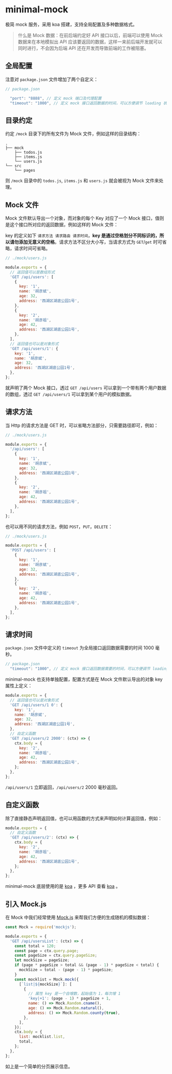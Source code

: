 # minimal-mock

极简 mock 服务，采用 koa 搭建，支持全局配置及多种数据格式。

> 什么是 Mock 数据：在前后端约定好 API 接口以后，前端可以使用 Mock 数据来在本地模拟出 API 应该要返回的数据，这样一来前后端开发就可以同时进行，不会因为后端 API 还在开发而导致前端的工作被阻塞。

## 全局配置

注意对 `package.json` 文件增加了两个自定义：

```js
// package.json

  "port": "8888", // 定义 mock 端口及代理配置
  "timeout": "1000", // 定义 mock 接口返回数据的时间，可以方便调节 loading 状态
```

## 目录约定

约定 `/mock` 目录下的所有文件为 Mock 文件，例如这样的目录结构：

```
.
├── mock
    ├── todos.js
    ├── items.js
    └── users.js
└── src
    └── pages
```

则 `/mock` 目录中的 `todos.js`, `items.js` 和 `users.js` 就会被视为 Mock 文件来处理。

## Mock 文件

Mock 文件默认导出一个对象，而对象的每个 Key 对应了一个 Mock 接口，值则是这个接口所对应的返回数据，例如这样的 Mock 文件：

key 的定义如下 `请求方法 请求路由 请求时间`，**key 是通过空格划分不同标识的，所以请勿添加无意义的空格**。请求方法不区分大小写，当请求方式为 `GET`/`get` 时可省略，请求时间可省略。

```js
// ./mock/users.js

module.exports = {
  // 返回值可以是数组形式
  'GET /api/users': [
    {
      key: '1',
      name: '胡彦斌',
      age: 32,
      address: '西湖区湖底公园1号',
    },
    {
      key: '2',
      name: '胡彦祖',
      age: 42,
      address: '西湖区湖底公园1号',
    },
  ],
  // 返回值也可以是对象形式
  'GET /api/users/1': {
    key: '1',
    name: '胡彦斌',
    age: 32,
    address: '西湖区湖底公园1号',
  },
};
```

就声明了两个 Mock 接口，透过 `GET /api/users` 可以拿到一个带有两个用户数据的数组，透过 `GET /api/users/1` 可以拿到某个用户的模拟数据。

## 请求方法

当 Http 的请求方法是 GET 时，可以省略方法部分，只需要路径即可，例如：

```js
// ./mock/users.js

module.exports = {
  '/api/users': [
    {
      key: '1',
      name: '胡彦斌',
      age: 32,
      address: '西湖区湖底公园1号',
    },
    {
      key: '2',
      name: '胡彦祖',
      age: 42,
      address: '西湖区湖底公园1号',
    },
  ],
};
```

也可以用不同的请求方法，例如 `POST`，`PUT`，`DELETE`：

```js
// ./mock/users.js

module.exports = {
  'POST /api/users': [
    {
      key: '1',
      name: '胡彦斌',
      age: 32,
      address: '西湖区湖底公园1号',
    },
    {
      key: '2',
      name: '胡彦祖',
      age: 42,
      address: '西湖区湖底公园1号',
    },
  ],
};
```

## 请求时间

`package.json` 文件中定义的 `timeout` 为全局接口返回数据需要的时间 1000 毫秒。

```js
// package.json
  "timeout": "1000", // 定义 mock 接口返回数据需要的时间，可以方便调节 loading 状态
```

minimal-mock 也支持单独配置，配置方式是在 Mock 文件默认导出的对象 key 属性上定义：

```js
module.exports = {
  // 返回值也可以是对象形式
  'GET /api/users/1 0': {
    key: '1',
    name: '胡彦斌',
    age: 32,
    address: '西湖区湖底公园1号',
  },
  // 自定义函数
  'GET /api/users/2 2000': (ctx) => {
    ctx.body = {
      key: '2',
      name: '胡彦祖',
      age: 42,
      address: '西湖区湖底公园1号',
    };
  },
};
```

`/api/users/1` 立即返回，`/api/users/2` 2000 毫秒返回。

## 自定义函数

除了直接静态声明返回值，也可以用函数的方式来声明如何计算返回值，例如：

```js
module.exports = {
  // 自定义函数
  'GET /api/users/2': (ctx) => {
    ctx.body = {
      key: '2',
      name: '胡彦祖',
      age: 42,
      address: '西湖区湖底公园1号',
    };
  },
};
```

minimal-mock 底层使用的是 [koa](https://github.com/koajs/koa) ，更多 API 查看 [koa](https://github.com/koajs/koa) 。

## 引入 Mock.js

在 Mock 中我们经常使用 [Mock.js](http://mockjs.com/) 来帮我们方便的生成随机的模拟数据：

```js
const Mock = require('mockjs');

module.exports = {
  'GET /api/usersList': (ctx) => {
    const total = 120;
    const page = ctx.query.page;
    const pageSize = ctx.query.pageSize;
    let mockSize = pageSize;
    if (page * pageSize > total && (page - 1) * pageSize < total) {
      mockSize = total - (page - 1) * pageSize;
    }
    const mocklist = Mock.mock({
      [`list|${mockSize}`]: [
        {
          // 属性 key 是一个自增数，起始值为 1，每次增 1
          'key|+1': (page - 1) * pageSize + 1,
          name: () => Mock.Random.cname(),
          age: () => Mock.Random.natural(),
          address: () => Mock.Random.county(true),
        },
      ],
    });
    ctx.body = {
      list: mocklist.list,
      total,
    };
  },
};
```

如上是一个简单的分页展示信息。
